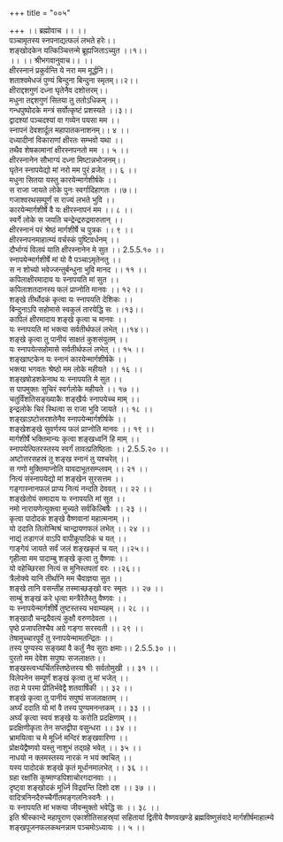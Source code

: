 +++
title = "००५"

+++
।। ब्रह्मोवाच ।। ।।  
पञ्चामृतस्य स्नपनाद्यत्फलं लभते हरेः।।  
शङ्खोदकेन यत्किञ्चित्तन्मे ब्रूह्यजिताऽच्युत ।।१।।  
।। ।। श्रीभगवानुवाच।। ।।  
क्षीरस्नानं प्रकुर्वन्ति ये नरा मम मूर्द्धनि।।  
शताश्वमेधजं पुण्यं बिन्दुना बिन्दुना स्मृतम्।।२।।  
क्षीराद्दशगुणं दध्ना घृतेनैव दशोत्तरम्।।  
मधुना तद्दशगुणं सितया तु ततोऽधिकम् ।।  
गन्धपुष्पोदके मन्त्रं सर्वोत्कृष्टं प्रशस्यते ।।३।।  
द्वादश्यां पञ्चदश्यां वा गव्येन पयसा मम ।।  
स्नापनं देवशार्दूल महापातकनाशनम्।। ४ ।।  
दध्यादीनां विकाराणां क्षीरतः सम्भवो यथा ।।  
तथैव शेषकामानां क्षीरस्नपनतो मम ।। ५ ।।  
क्षीरस्नानेन सौभाग्यं दध्ना मिष्टान्नभोजनम्।।  
घृतेन स्नापयेद्यो मां नरो मम पुरं व्रजेत् ।। ६ ।।  
मधुना सितया यस्तु कारयेन्मार्गशीर्षके ।।  
स राजा जायते लोके पुनः स्वर्गादिहागतः ।।७।।  
गजाश्वरथसम्पूर्णं स राज्यं लभते भुवि ।।  
कारयेन्मार्गशीर्षे वै यः क्षीरस्नापनं मम ।। ८ ।।  
स्वर्गे लोके स जयति चन्द्रेन्द्ररुद्रमारुतान् ।।  
क्षीरस्नानं परं श्रेष्ठं मार्गशीर्षे च पुत्रक ।। ९ ।।  
क्षीरस्नपनमाहात्म्यं वर्चस्कं पुष्टिवर्धनम् ।।  
दौर्भाग्यं विलयं याति क्षीरस्नानेन मे सुत ।। 2.5.5.१० ।।  
स्नापयेन्मार्गशीर्षे मां यो वै पञ्चाऽमृतेनतु ।।  
स न शोच्यो भवेज्जन्तुर्बन्धुना भुवि मानद ।। ११ ।।  
कपिलाक्षीरमादाय यः स्नापयति मां सुत ।।  
कपिलाशतदानस्य फलं प्राप्नोति मानवः ।। १२ ।।  
शङ्खे तीर्थोदकं कृत्वा यः स्नापयति देशिकः ।।  
बिन्दुनाऽपि सहोमासे स्वकुलं तारयेद्धि सः ।।१३।।  
कापिलं क्षीरमादाय शङ्खे कृत्वा च मानवः ।।  
यः स्नापयति मां भक्त्या सर्वतीर्थफलं लभेत् ।।१४।।  
शङ्खे कृत्वा तु पानीयं साक्षतं कुशसंयुतम् ।।  
यः स्नापयेत्सहोमासे सर्वतीर्थफलं लभेत् ।। १५ ।।  
शङ्खाष्टकेन यः स्नानं कारयेन्मार्गशीर्षके ।।  
भक्त्या भगवतः श्रेष्ठो मम लोके महीयते ।। १६ ।।  
शङ्खषोडशकेनाथ यः स्नापयति मे सुत ।।  
स पापमुक्तः सुचिरं स्वर्गलोके महीयते ।। १७ ।।  
चतुर्विंशतिसङ्ख्याकैः शङ्खैर्यः स्नापयेच्च माम् ।।  
इन्द्रलोके चिरं स्थित्वा स राजा भुवि जायते ।। १८ ।।  
शङ्खाऽष्टोत्तरशतेनैव स्नापयेन्मार्गशीर्षके ।।  
शङ्खेशङ्खे सुवर्णस्य फलं प्राप्नोति मानवः ।। १९ ।।  
मार्गशीर्षे भक्तिमान्यः कृत्वा शङ्खध्वनिं हि माम् ।।  
स्नापयेत्पितरस्तस्य स्वर्गं तावत्प्रतिष्ठिताः ।। 2.5.5.२० ।।  
अष्टोत्तरसहस्रं तु शङ्ख स्नानं तु यश्चरेत् ।।  
स गणो मुक्तिमाप्नोति यावदाभूतसम्प्लवम् ।। २१ ।।  
नित्यं संस्नापयेद्यो मां शङ्खेन सुरसत्तम ।।  
गङ्गास्नानफलं प्राप्य नित्यं नन्दति देववत् ।। २२ ।।  
शङ्खेतोयं समादाय यः स्नापयति मां सुत ।।  
नमो नारायणेत्युक्त्वा मुच्यते सर्वकिल्बिषैः ।। २३ ।।  
कृत्वा पादोदकं शङ्खे वैष्णवानां महात्मनाम् ।।  
यो ददाति तिलोन्मिश्रं चान्द्रायणफलं लभेत् ।। २४ ।।  
नाद्यं तडागजं वाऽपि वापीकूपादिकं च यत् ।।  
गाङ्गेयं जायते सर्वं जलं शङ्खकृतं च यत् ।।२५।।  
गृहीत्वा मम पादाम्बु शङ्खे कृत्वा तु वैष्णवः ।।  
यो वहेच्छिरसा नित्यं स मुनिस्तपतां वरः ।।२६।।  
त्रैलोक्ये यानि तीर्थानि मम चैवाज्ञया सुत ।।  
शङ्खे तानि वसन्तीह तस्माच्छङ्खो वरः स्मृतः ।। २७ ।।  
साम्बुं शङ्खं करे धृत्वा मन्त्रैरेतैस्तु वैष्णवः ।।  
यः स्नापयेन्मार्गशीर्षे तुष्टस्तस्य भवाम्यहम् ।। २८ ।।  
शङ्खादौ चन्द्रदैवत्यं कुक्षौ वरुणदेवता ।।  
पृष्ठे प्रजापतिश्चैव अग्रे गङ्गा सरस्वती ।। २९ ।।  
तेषामुच्चारपूर्वं तु स्नापयेन्मामतन्द्रितः ।।  
तस्य पुण्यस्य सङ्ख्यां वै कर्तुं नैव सुराः क्षमाः।। 2.5.5.३० ।।  
पुरतो मम देवेश सपुष्पः सजलाक्षतः।।  
शङ्खस्त्वभ्यर्चितस्तिष्ठेत्तस्य श्रीः सर्वतोमुखी ।। ३१ ।।  
विलेपनेन सम्पूर्णं शङ्खं कृत्वा तु मां भजेत् ।।  
तदा मे परमा प्रीतिर्भवेद्वै शतवार्षिकी ।। ३२ ।।  
शङ्खे कृत्वा तु पानीयं सपुष्पं सजलाक्षतम् ।।  
अर्घ्यं ददाति यो मां वै तस्य पुण्यमनन्तकम् ।। ३३ ।।  
अर्घ्यं कृत्वा स्वयं शङ्खे यः करोति प्रदक्षिणाम् ।।  
प्रदक्षिणीकृता तेन सप्तद्वीपा वसुन्धरा ।। ३४ ।।  
भ्रामयित्वा च मे मूर्ध्नि मन्दिरं शङ्खवारिणा ।।  
प्रोक्षयेद्वैष्णवो यस्तु नाशुभं तद्ग्रहे भवेत् ।। ३५ ।।  
नाधयो न क्लमस्तस्य नारकं न भयं क्वचित् ।।  
यस्य पादोदकं शङ्खे कृतं मूर्धानमालभेत् ।। ३६ ।।  
ग्रहा रक्षांसि कूष्माण्डपिशाचोरगदानवाः ।।  
दृष्ट्वा शङ्खोदकं मूर्ध्नि विद्रवन्ति दिशो दश ।। ३७ ।।  
वादित्रनिनदैरुच्चैर्गीतमङ्गलनिःस्वनैः ।।  
यः स्नापयति मां भक्त्या जीवन्मुक्तो भवेद्धि सः ।। ३८ ।।  
इति श्रीस्कान्दे महापुराण एकाशीतिसाहस्र्यां सहितायां द्वितीये वैष्णवखण्डे ब्रह्मविष्णुसंवादे मार्गशीर्षमाहात्म्ये शङ्खपूजनफलकथनन्नाम पञ्चमोऽध्यायः ।। ५ ।।